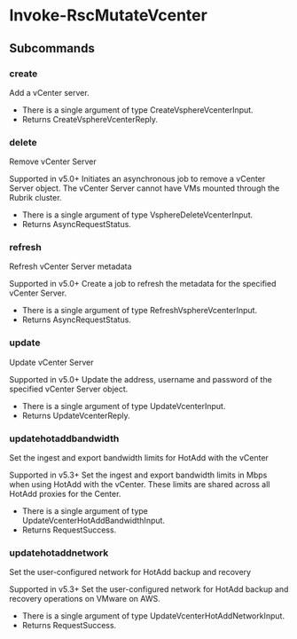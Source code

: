 # Invoke-RscMutateVcenter
## Subcommands
### create
Add a vCenter server.

- There is a single argument of type CreateVsphereVcenterInput.
- Returns CreateVsphereVcenterReply.
### delete
Remove vCenter Server

Supported in v5.0+
Initiates an asynchronous job to remove a vCenter Server object. The vCenter Server cannot have VMs mounted through the Rubrik cluster.

- There is a single argument of type VsphereDeleteVcenterInput.
- Returns AsyncRequestStatus.
### refresh
Refresh vCenter Server metadata

Supported in v5.0+
Create a job to refresh the metadata for the specified vCenter Server.

- There is a single argument of type RefreshVsphereVcenterInput.
- Returns AsyncRequestStatus.
### update
Update vCenter Server

Supported in v5.0+
Update the address, username and password of the specified vCenter Server object.

- There is a single argument of type UpdateVcenterInput.
- Returns UpdateVcenterReply.
### updatehotaddbandwidth
Set the ingest and export bandwidth limits for HotAdd with the vCenter

Supported in v5.3+
Set the ingest and export bandwidth limits in Mbps when using HotAdd with the vCenter. These limits are shared across all HotAdd proxies for the Center.

- There is a single argument of type UpdateVcenterHotAddBandwidthInput.
- Returns RequestSuccess.
### updatehotaddnetwork
Set the user-configured network for HotAdd backup and recovery

Supported in v5.3+
Set the user-configured network for HotAdd backup and recovery operations on VMware on AWS.

- There is a single argument of type UpdateVcenterHotAddNetworkInput.
- Returns RequestSuccess.
